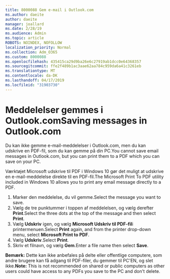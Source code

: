 ```yaml
---
title: 8000088 Gem e-mail i Outlook.com
ms.author: daeite
author: daeite
manager: joallard
ms.date: 2/28/19
ms.audience: Admin
ms.topic: article
ROBOTS: NOINDEX, NOFOLLOW
localization_priority: Normal
ms.collection: Adm_O365
ms.custom: 8000088
ms.openlocfilehash: 435415ca29d9ba26e6c27919ab1dcc0e64368357
ms.sourcegitcommit: ffe2f489b1ac3aae62aa784c959da6a41c3261eb
ms.translationtype: MT
ms.contentlocale: da-DK
ms.lasthandoff: 04/17/2019
ms.locfileid: "31903730"
---
```

# <a name="saving-messages-in-outlookcom"></a><span data-ttu-id="fbc68-102">Meddelelser gemmes i Outlook.com</span><span class="sxs-lookup"><span data-stu-id="fbc68-102">Saving messages in Outlook.com</span></span>

<span data-ttu-id="fbc68-103">Du kan ikke gemme e-mail-meddelelser i Outlook.com, men du kan udskrive en PDF-fil, som du kan gemme på din PC.</span><span class="sxs-lookup"><span data-stu-id="fbc68-103">You cannot save email messages in Outlook.com, but you can print them to a PDF which you can save on your PC.</span></span>

<span data-ttu-id="fbc68-104">Værktøjet Microsoft udskrive til PDF i Windows 10 gør det muligt at udskrive en e-mail-meddelelse direkte til en PDF-fil.</span><span class="sxs-lookup"><span data-stu-id="fbc68-104">The Microsoft Print To PDF utility included in Windows 10 allows you to print any email message directly to a PDF.</span></span>

1. <span data-ttu-id="fbc68-105">Marker den meddelelse, du vil gemme.</span><span class="sxs-lookup"><span data-stu-id="fbc68-105">Select the message you want to save.</span></span>
2. <span data-ttu-id="fbc68-106">Vælg de tre punktummer i toppen af meddelelsen, og vælg derefter **Print**.</span><span class="sxs-lookup"><span data-stu-id="fbc68-106">Select the three dots at the top of the message and then select **Print**.</span></span>
3. <span data-ttu-id="fbc68-107">Vælg **Udskriv** igen, og vælg **Microsoft Udskriv til PDF-fil**i printermenuen.</span><span class="sxs-lookup"><span data-stu-id="fbc68-107">Select **Print** again, and from the printer drop-down menu, select **Microsoft Print to PDF**.</span></span>
4. <span data-ttu-id="fbc68-108">Vælg **Udskriv**.</span><span class="sxs-lookup"><span data-stu-id="fbc68-108">Select **Print**.</span></span>
5. <span data-ttu-id="fbc68-109">Skriv et filnavn, og vælg **Gem**.</span><span class="sxs-lookup"><span data-stu-id="fbc68-109">Enter a file name then select **Save**.</span></span>

<span data-ttu-id="fbc68-110">**Bemærk:** Dette kan ikke anbefales på delte eller offentlige computere, som andre brugere kan få adgang til PDF-filer, du gemmer til PC'EN, og slet ikke.</span><span class="sxs-lookup"><span data-stu-id="fbc68-110">**Note:** This is not recommended on shared or public computers as other users could have access to any PDFs you save to the PC and don't delete.</span></span>